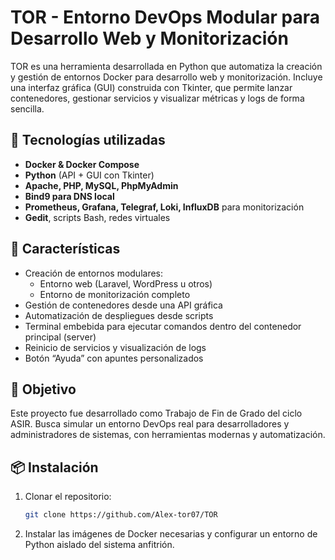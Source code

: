 # TOR - Entorno DevOps Modular para Desarrollo Web y Monitorización

TOR es una herramienta desarrollada en Python que automatiza la creación y gestión de entornos Docker para desarrollo web y monitorización. Incluye una interfaz gráfica (GUI) construida con Tkinter, que permite lanzar contenedores, gestionar servicios y visualizar métricas y logs de forma sencilla.

## 🔧 Tecnologías utilizadas

- **Docker & Docker Compose**
- **Python** (API + GUI con Tkinter)
- **Apache, PHP, MySQL, PhpMyAdmin**
- **Bind9 para DNS local**
- **Prometheus, Grafana, Telegraf, Loki, InfluxDB** para monitorización
- **Gedit**, scripts Bash, redes virtuales

## 🧪 Características

- Creación de entornos modulares:
  - Entorno web (Laravel, WordPress u otros)
  - Entorno de monitorización completo
- Gestión de contenedores desde una API gráfica
- Automatización de despliegues desde scripts
- Terminal embebida para ejecutar comandos dentro del contenedor principal (server)
- Reinicio de servicios y visualización de logs
- Botón “Ayuda” con apuntes personalizados

## 🎯 Objetivo

Este proyecto fue desarrollado como Trabajo de Fin de Grado del ciclo ASIR. Busca simular un entorno DevOps real para desarrolladores y administradores de sistemas, con herramientas modernas y automatización.

## 📦 Instalación

1. Clonar el repositorio:
   ```bash
   git clone https://github.com/Alex-tor07/TOR
2. Instalar las imágenes de Docker necesarias y configurar un entorno de Python aislado del sistema anfitrión.
   
